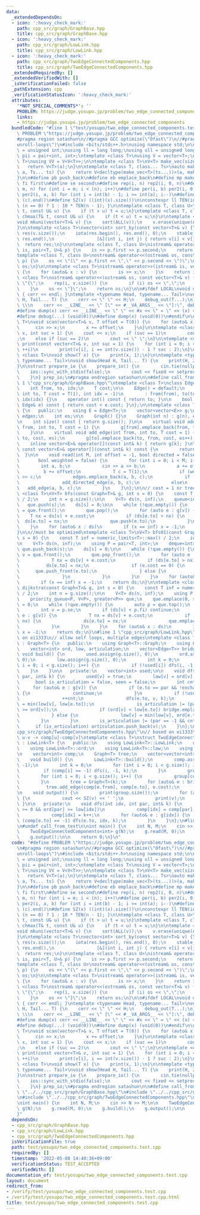 ```yaml
---
data:
  _extendedDependsOn:
  - icon: ':heavy_check_mark:'
    path: cpp_src/graph/GraphBase.hpp
    title: cpp_src/graph/GraphBase.hpp
  - icon: ':heavy_check_mark:'
    path: cpp_src/graph/LowLink.hpp
    title: cpp_src/graph/LowLink.hpp
  - icon: ':heavy_check_mark:'
    path: cpp_src/graph/TwoEdgeConnectedComponents.hpp
    title: cpp_src/graph/TwoEdgeConnectedComponents.hpp
  _extendedRequiredBy: []
  _extendedVerifiedWith: []
  _isVerificationFailed: false
  _pathExtension: cpp
  _verificationStatusIcon: ':heavy_check_mark:'
  attributes:
    '*NOT_SPECIAL_COMMENTS*': ''
    PROBLEM: https://judge.yosupo.jp/problem/two_edge_connected_components
    links:
    - https://judge.yosupo.jp/problem/two_edge_connected_components
  bundledCode: "#line 1 \"test/yosupo/two_edge_connected_components.test.cpp\"\n#define\
    \ PROBLEM \"https://judge.yosupo.jp/problem/two_edge_connected_components\"\n\
    #pragma region satashun\n//#pragma GCC optimize(\"Ofast\")\n//#pragma GCC optimize(\"\
    unroll-loops\")\n#include <bits/stdc++.h>\nusing namespace std;\n\nusing uint\
    \ = unsigned int;\nusing ll = long long;\nusing ull = unsigned long long;\nusing\
    \ pii = pair<int, int>;\ntemplate <class T>\nusing V = vector<T>;\ntemplate <class\
    \ T>\nusing VV = V<V<T>>;\n\ntemplate <class T>\nV<T> make_vec(size_t a) {\n \
    \   return V<T>(a);\n}\n\ntemplate <class T, class... Ts>\nauto make_vec(size_t\
    \ a, Ts... ts) {\n    return V<decltype(make_vec<T>(ts...))>(a, make_vec<T>(ts...));\n\
    }\n\n#define pb push_back\n#define eb emplace_back\n#define mp make_pair\n#define\
    \ fi first\n#define se second\n#define rep(i, n) rep2(i, 0, n)\n#define rep2(i,\
    \ m, n) for (int i = m; i < (n); i++)\n#define per(i, b) per2(i, 0, b)\n#define\
    \ per2(i, a, b) for (int i = int(b) - 1; i >= int(a); i--)\n#define ALL(c) (c).begin(),\
    \ (c).end()\n#define SZ(x) ((int)(x).size())\n\nconstexpr ll TEN(int n) { return\
    \ (n == 0) ? 1 : 10 * TEN(n - 1); }\n\ntemplate <class T, class U>\nvoid chmin(T&\
    \ t, const U& u) {\n    if (t > u) t = u;\n}\ntemplate <class T, class U>\nvoid\
    \ chmax(T& t, const U& u) {\n    if (t < u) t = u;\n}\n\ntemplate <class T>\n\
    void mkuni(vector<T>& v) {\n    sort(ALL(v));\n    v.erase(unique(ALL(v)), end(v));\n\
    }\n\ntemplate <class T>\nvector<int> sort_by(const vector<T>& v) {\n    vector<int>\
    \ res(v.size());\n    iota(res.begin(), res.end(), 0);\n    stable_sort(res.begin(),\
    \ res.end(),\n                [&](int i, int j) { return v[i] < v[j]; });\n  \
    \  return res;\n}\n\ntemplate <class T, class U>\nistream& operator>>(istream&\
    \ is, pair<T, U>& p) {\n    is >> p.first >> p.second;\n    return is;\n}\n\n\
    template <class T, class U>\nostream& operator<<(ostream& os, const pair<T, U>&\
    \ p) {\n    os << \"(\" << p.first << \",\" << p.second << \")\";\n    return\
    \ os;\n}\n\ntemplate <class T>\nistream& operator>>(istream& is, vector<T>& v)\
    \ {\n    for (auto& x : v) {\n        is >> x;\n    }\n    return is;\n}\n\ntemplate\
    \ <class T>\nostream& operator<<(ostream& os, const vector<T>& v) {\n    os <<\
    \ \"{\";\n    rep(i, v.size()) {\n        if (i) os << \",\";\n        os << v[i];\n\
    \    }\n    os << \"}\";\n    return os;\n}\n\n#ifdef LOCAL\nvoid debug_out()\
    \ { cerr << endl; }\ntemplate <typename Head, typename... Tail>\nvoid debug_out(Head\
    \ H, Tail... T) {\n    cerr << \" \" << H;\n    debug_out(T...);\n}\n#define debug(...)\
    \ \\\n    cerr << __LINE__ << \" [\" << #__VA_ARGS__ << \"]:\", debug_out(__VA_ARGS__)\n\
    #define dump(x) cerr << __LINE__ << \" \" << #x << \" = \" << (x) << endl\n#else\n\
    #define debug(...) (void(0))\n#define dump(x) (void(0))\n#endif\n\ntemplate <class\
    \ T>\nvoid scan(vector<T>& v, T offset = T(0)) {\n    for (auto& x : v) {\n  \
    \      cin >> x;\n        x += offset;\n    }\n}\n\ntemplate <class T>\nvoid print(T\
    \ x, int suc = 1) {\n    cout << x;\n    if (suc == 1)\n        cout << \"\\n\"\
    ;\n    else if (suc == 2)\n        cout << \" \";\n}\n\ntemplate <class T>\nvoid\
    \ print(const vector<T>& v, int suc = 1) {\n    for (int i = 0; i < v.size();\
    \ ++i)\n        print(v[i], i == int(v.size()) - 1 ? suc : 2);\n}\n\ntemplate\
    \ <class T>\nvoid show(T x) {\n    print(x, 1);\n}\n\ntemplate <typename Head,\
    \ typename... Tail>\nvoid show(Head H, Tail... T) {\n    print(H, 2);\n    show(T...);\n\
    }\n\nstruct prepare_io {\n    prepare_io() {\n        cin.tie(nullptr);\n    \
    \    ios::sync_with_stdio(false);\n        cout << fixed << setprecision(10);\n\
    \    }\n} prep_io;\n#pragma endregion satashun\n\n#define call_from_test\n#line\
    \ 1 \"cpp_src/graph/GraphBase.hpp\"\ntemplate <class T>\nclass Edge {\n   public:\n\
    \    int from, to, idx;\n    T cost;\n\n    Edge() = default;\n    Edge(int from,\
    \ int to, T cost = T(1), int idx = -1)\n        : from(from), to(to), cost(cost),\
    \ idx(idx) {}\n    operator int() const { return to; }\n\n    bool operator<(const\
    \ Edge& e) const { return cost < e.cost; }\n};\n\ntemplate <class T>\nclass Graph\
    \ {\n   public:\n    using E = Edge<T>;\n    vector<vector<E>> g;\n    vector<E>\
    \ edges;\n    int es;\n\n    Graph() {}\n    Graph(int n) : g(n), edges(0), es(0){};\n\
    \n    int size() const { return g.size(); }\n\n    virtual void add_directed_edge(int\
    \ from, int to, T cost = 1) {\n        g[from].emplace_back(from, to, cost, es++);\n\
    \    }\n\n    virtual void add_edge(int from, int to, T cost = 1) {\n        g[from].emplace_back(from,\
    \ to, cost, es);\n        g[to].emplace_back(to, from, cost, es++);\n    }\n\n\
    \    inline vector<E>& operator[](const int& k) { return g[k]; }\n\n    inline\
    \ const vector<E>& operator[](const int& k) const {\n        return g[k];\n  \
    \  }\n\n    void read(int M, int offset = -1, bool directed = false,\n       \
    \       bool weighted = false) {\n        for (int i = 0; i < M; i++) {\n    \
    \        int a, b;\n            cin >> a >> b;\n            a += offset;\n   \
    \         b += offset;\n            T c = T(1);\n            if (weighted) cin\
    \ >> c;\n            edges.emplace_back(a, b, c);\n            if (directed)\n\
    \                add_directed_edge(a, b, c);\n            else\n             \
    \   add_edge(a, b, c);\n        }\n    }\n};\n\n// cost = 1 or tree\ntemplate\
    \ <class T>\nV<T> bfs(const Graph<T>& g, int s = 0) {\n    const T inf = numeric_limits<T>::max()\
    \ / 2;\n    int n = g.size();\n\n    V<T> ds(n, inf);\n    queue<int> que;\n \
    \   que.push(s);\n    ds[s] = 0;\n\n    while (!que.empty()) {\n        auto v\
    \ = que.front();\n        que.pop();\n        for (auto e : g[v]) {\n        \
    \    T nx = ds[v] + e.cost;\n            if (ds[e.to] > nx) {\n              \
    \  ds[e.to] = nx;\n                que.push(e.to);\n            }\n        }\n\
    \    }\n    for (auto& x : ds)\n        if (x == inf) x = -1;\n    return ds;\n\
    }\n\n//must be optimized\ntemplate <class T>\nV<T> bfs01(const Graph<T>& g, int\
    \ s = 0) {\n    const T inf = numeric_limits<T>::max() / 2;\n    int n = g.size();\n\
    \n    V<T> ds(n, inf);\n    using P = pair<T, int>;\n    deque<int> que;\n   \
    \ que.push_back(s);\n    ds[s] = 0;\n\n    while (!que.empty()) {\n        auto\
    \ v = que.front();\n        que.pop_front();\n        for (auto e : g[v]) {\n\
    \            T nx = ds[v] + e.cost;\n            if (ds[e.to] > nx) {\n      \
    \          ds[e.to] = nx;\n                if (e.cost == 0) {\n              \
    \      que.push_front(e.to);\n                } else {\n                    que.push_back(e.to);\n\
    \                }\n            }\n        }\n    }\n    for (auto& x : ds)\n\
    \        if (x == inf) x = -1;\n    return ds;\n}\n\ntemplate <class T>\nV<T>\
    \ dijkstra(const Graph<T>& g, int s = 0) {\n    const T inf = numeric_limits<T>::max()\
    \ / 2;\n    int n = g.size();\n\n    V<T> ds(n, inf);\n    using P = pair<T, int>;\n\
    \    priority_queue<P, V<P>, greater<P>> que;\n    que.emplace(0, s);\n    ds[s]\
    \ = 0;\n    while (!que.empty()) {\n        auto p = que.top();\n        que.pop();\n\
    \        int v = p.se;\n        if (ds[v] < p.fi) continue;\n        for (auto\
    \ e : g[v]) {\n            T nx = ds[v] + e.cost;\n            if (ds[e.to] >\
    \ nx) {\n                ds[e.to] = nx;\n                que.emplace(nx, e.to);\n\
    \            }\n        }\n    }\n    for (auto& x : ds)\n        if (x == inf)\
    \ x = -1;\n    return ds;\n}\n#line 1 \"cpp_src/graph/LowLink.hpp\"\n// based\
    \ on ei1333\n// allow self loops, multiple edges\ntemplate <class T>\nstruct LowLink\
    \ : Graph<T> {\n   public:\n    using Graph<T>::Graph;\n    using Graph<T>::g;\n\
    \    vector<int> ord, low, articulation;\n    vector<Edge<T>> bridge;\n\n    virtual\
    \ void build() {\n        used.assign(g.size(), 0);\n        ord.assign(g.size(),\
    \ 0);\n        low.assign(g.size(), 0);\n        int k = 0;\n        for (int\
    \ i = 0; i < g.size(); i++) {\n            if (!used[i]) dfs(i, -1, k);\n    \
    \    }\n    }\n\n   private:\n    vector<int> used;\n\n    void dfs(int v, int\
    \ par, int& k) {\n        used[v] = true;\n        low[v] = ord[v] = k++;\n  \
    \      bool is_articulation = false, seen = false;\n        int cnt = 0;\n   \
    \     for (auto& e : g[v]) {\n            if (e.to == par && !exchange(seen, true))\
    \ {\n                continue;\n            }\n            if (!used[e.to]) {\n\
    \                ++cnt;\n                dfs(e.to, v, k);\n                low[v]\
    \ = min(low[v], low[e.to]);\n                is_articulation |= (par >= 0 && low[e.to]\
    \ >= ord[v]);\n                if (ord[v] < low[e.to]) bridge.emplace_back(e);\n\
    \            } else {\n                low[v] = min(low[v], ord[e.to]);\n    \
    \        }\n        }\n        is_articulation |= (par == -1 && cnt > 1);\n  \
    \      if (is_articulation) articulation.push_back(v);\n    }\n};\n#line 1 \"\
    cpp_src/graph/TwoEdgeConnectedComponents.hpp\"\n// based on ei1333\n// tree :\
    \ u-v -> comp[u]-comp[v]\ntemplate <class T>\nstruct TwoEdgeConnectedComponents\
    \ : LowLink<T> {\n   public:\n    using LowLink<T>::LowLink;\n    using LowLink<T>::g;\n\
    \    using LowLink<T>::ord;\n    using LowLink<T>::low;\n    using LowLink<T>::bridge;\n\
    \n    vector<int> comp;\n    Graph<T> tree;\n    vector<vector<int>> group;\n\n\
    \    void build() {\n        LowLink<T>::build();\n        comp.assign(g.size(),\
    \ -1);\n        int k = 0;\n        for (int i = 0; i < g.size(); i++) {\n   \
    \         if (comp[i] == -1) dfs(i, -1, k);\n        }\n        group.resize(k);\n\
    \        for (int i = 0; i < g.size(); i++) {\n            group[comp[i]].emplace_back(i);\n\
    \        }\n        tree = Graph<T>(k);\n        for (auto& e : bridge) {\n  \
    \          tree.add_edge(comp[e.from], comp[e.to], e.cost);\n        }\n    }\n\
    \n    void output() {\n        print(group.size());\n        for (auto& v : group)\
    \ {\n            cout << SZ(v) << ' ';\n            print(v);\n        }\n   \
    \ }\n\n   private:\n    void dfs(int idx, int par, int& k) {\n        if (par\
    \ >= 0 && ord[par] >= low[idx])\n            comp[idx] = comp[par];\n        else\n\
    \            comp[idx] = k++;\n        for (auto& e : g[idx]) {\n            if\
    \ (comp[e.to] == -1) dfs(e.to, idx, k);\n        }\n    }\n};\n#line 158 \"test/yosupo/two_edge_connected_components.test.cpp\"\
    \n#undef call_from_test\n\nint main() {\n    int N, M;\n    cin >> N >> M;\n\n\
    \    TwoEdgeConnectedComponents<int> g(N);\n    g.read(M, 0);\n    g.build();\n\
    \    g.output();\n\n    return 0;\n}\n"
  code: "#define PROBLEM \"https://judge.yosupo.jp/problem/two_edge_connected_components\"\
    \n#pragma region satashun\n//#pragma GCC optimize(\"Ofast\")\n//#pragma GCC optimize(\"\
    unroll-loops\")\n#include <bits/stdc++.h>\nusing namespace std;\n\nusing uint\
    \ = unsigned int;\nusing ll = long long;\nusing ull = unsigned long long;\nusing\
    \ pii = pair<int, int>;\ntemplate <class T>\nusing V = vector<T>;\ntemplate <class\
    \ T>\nusing VV = V<V<T>>;\n\ntemplate <class T>\nV<T> make_vec(size_t a) {\n \
    \   return V<T>(a);\n}\n\ntemplate <class T, class... Ts>\nauto make_vec(size_t\
    \ a, Ts... ts) {\n    return V<decltype(make_vec<T>(ts...))>(a, make_vec<T>(ts...));\n\
    }\n\n#define pb push_back\n#define eb emplace_back\n#define mp make_pair\n#define\
    \ fi first\n#define se second\n#define rep(i, n) rep2(i, 0, n)\n#define rep2(i,\
    \ m, n) for (int i = m; i < (n); i++)\n#define per(i, b) per2(i, 0, b)\n#define\
    \ per2(i, a, b) for (int i = int(b) - 1; i >= int(a); i--)\n#define ALL(c) (c).begin(),\
    \ (c).end()\n#define SZ(x) ((int)(x).size())\n\nconstexpr ll TEN(int n) { return\
    \ (n == 0) ? 1 : 10 * TEN(n - 1); }\n\ntemplate <class T, class U>\nvoid chmin(T&\
    \ t, const U& u) {\n    if (t > u) t = u;\n}\ntemplate <class T, class U>\nvoid\
    \ chmax(T& t, const U& u) {\n    if (t < u) t = u;\n}\n\ntemplate <class T>\n\
    void mkuni(vector<T>& v) {\n    sort(ALL(v));\n    v.erase(unique(ALL(v)), end(v));\n\
    }\n\ntemplate <class T>\nvector<int> sort_by(const vector<T>& v) {\n    vector<int>\
    \ res(v.size());\n    iota(res.begin(), res.end(), 0);\n    stable_sort(res.begin(),\
    \ res.end(),\n                [&](int i, int j) { return v[i] < v[j]; });\n  \
    \  return res;\n}\n\ntemplate <class T, class U>\nistream& operator>>(istream&\
    \ is, pair<T, U>& p) {\n    is >> p.first >> p.second;\n    return is;\n}\n\n\
    template <class T, class U>\nostream& operator<<(ostream& os, const pair<T, U>&\
    \ p) {\n    os << \"(\" << p.first << \",\" << p.second << \")\";\n    return\
    \ os;\n}\n\ntemplate <class T>\nistream& operator>>(istream& is, vector<T>& v)\
    \ {\n    for (auto& x : v) {\n        is >> x;\n    }\n    return is;\n}\n\ntemplate\
    \ <class T>\nostream& operator<<(ostream& os, const vector<T>& v) {\n    os <<\
    \ \"{\";\n    rep(i, v.size()) {\n        if (i) os << \",\";\n        os << v[i];\n\
    \    }\n    os << \"}\";\n    return os;\n}\n\n#ifdef LOCAL\nvoid debug_out()\
    \ { cerr << endl; }\ntemplate <typename Head, typename... Tail>\nvoid debug_out(Head\
    \ H, Tail... T) {\n    cerr << \" \" << H;\n    debug_out(T...);\n}\n#define debug(...)\
    \ \\\n    cerr << __LINE__ << \" [\" << #__VA_ARGS__ << \"]:\", debug_out(__VA_ARGS__)\n\
    #define dump(x) cerr << __LINE__ << \" \" << #x << \" = \" << (x) << endl\n#else\n\
    #define debug(...) (void(0))\n#define dump(x) (void(0))\n#endif\n\ntemplate <class\
    \ T>\nvoid scan(vector<T>& v, T offset = T(0)) {\n    for (auto& x : v) {\n  \
    \      cin >> x;\n        x += offset;\n    }\n}\n\ntemplate <class T>\nvoid print(T\
    \ x, int suc = 1) {\n    cout << x;\n    if (suc == 1)\n        cout << \"\\n\"\
    ;\n    else if (suc == 2)\n        cout << \" \";\n}\n\ntemplate <class T>\nvoid\
    \ print(const vector<T>& v, int suc = 1) {\n    for (int i = 0; i < v.size();\
    \ ++i)\n        print(v[i], i == int(v.size()) - 1 ? suc : 2);\n}\n\ntemplate\
    \ <class T>\nvoid show(T x) {\n    print(x, 1);\n}\n\ntemplate <typename Head,\
    \ typename... Tail>\nvoid show(Head H, Tail... T) {\n    print(H, 2);\n    show(T...);\n\
    }\n\nstruct prepare_io {\n    prepare_io() {\n        cin.tie(nullptr);\n    \
    \    ios::sync_with_stdio(false);\n        cout << fixed << setprecision(10);\n\
    \    }\n} prep_io;\n#pragma endregion satashun\n\n#define call_from_test\n#include\
    \ \"../../cpp_src/graph/GraphBase.hpp\"\n#include \"../../cpp_src/graph/LowLink.hpp\"\
    \n#include \"../../cpp_src/graph/TwoEdgeConnectedComponents.hpp\"\n#undef call_from_test\n\
    \nint main() {\n    int N, M;\n    cin >> N >> M;\n\n    TwoEdgeConnectedComponents<int>\
    \ g(N);\n    g.read(M, 0);\n    g.build();\n    g.output();\n\n    return 0;\n\
    }"
  dependsOn:
  - cpp_src/graph/GraphBase.hpp
  - cpp_src/graph/LowLink.hpp
  - cpp_src/graph/TwoEdgeConnectedComponents.hpp
  isVerificationFile: true
  path: test/yosupo/two_edge_connected_components.test.cpp
  requiredBy: []
  timestamp: '2022-05-08 14:40:36+09:00'
  verificationStatus: TEST_ACCEPTED
  verifiedWith: []
documentation_of: test/yosupo/two_edge_connected_components.test.cpp
layout: document
redirect_from:
- /verify/test/yosupo/two_edge_connected_components.test.cpp
- /verify/test/yosupo/two_edge_connected_components.test.cpp.html
title: test/yosupo/two_edge_connected_components.test.cpp
---
```

